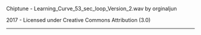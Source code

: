 Chiptune - Learning_Curve_53_sec_loop_Version_2.wav
by orginaljun

2017 - Licensed under
Creative Commons
Attribution (3.0)

---
